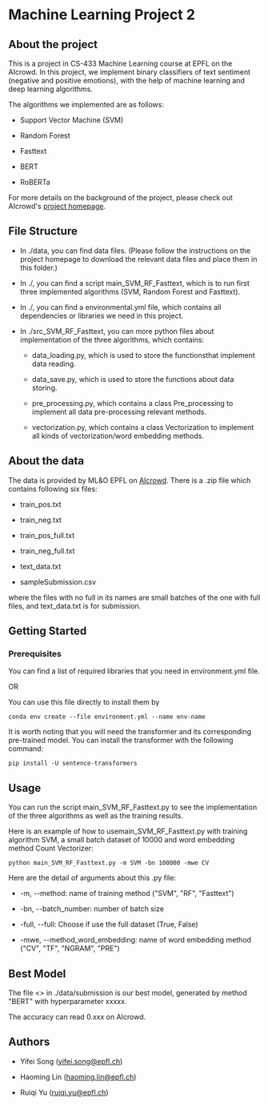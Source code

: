 # Machine Learning Project 2

## About the project

This is a project in CS-433 Machine Learning course at EPFL on the AIcrowd. In this project, we implement binary classifiers of text sentiment (negative and positive emotions), with the help of machine learning and deep learning algorithms.

The algorithms we implemented are as follows:

- Support Vector Machine (SVM)

- Random Forest

- Fasttext

- BERT

- RoBERTa

For more details on the background of the project, please check out AIcrowd's [project homepage](https://www.aicrowd.com/challenges/epfl-ml-text-classification).

## File Structure

- In ./data, you can find data files. (Please follow the instructions on the project homepage to download the relevant data files and place them in this folder.)

- In ./, you can find a script main_SVM_RF_Fasttext, which is to run first three implemented algorithms (SVM, Random Forest and Fasttext).

- In ./, you can find a environmental.yml file, which contains all dependencies or libraries we need in this project.

- In ./src_SVM_RF_Fasttext, you can more python files about implementation of the three algorithms, which contains:
  
  - data_loading.py, which is used to store the functionsthat implement data reading.
  
  - data_save.py, which is used to store the functions about data storing.
  
  - pre_processing.py, which contains a class Pre_processing to implement all data pre-processing relevant methods.
  
  - vectorization.py, which contains a class Vectorization to implement all kinds of vectorization/word embedding methods.

## About the data

The data is provided by ML&O EPFL on [AIcrowd](https://www.aicrowd.com/challenges/epfl-ml-text-classification/dataset_files). There is a .zip file which contains following six files:

- train_pos.txt

- train_neg.txt

- train_pos_full.txt

- train_neg_full.txt

- text_data.txt

- sampleSubmission.csv

where the files with no full in its names are small batches of the one with full files, and text_data.txt is for submission.

## Getting Started

### Prerequisites

You can find a list of required libraries that you need in environment.yml file.

OR

You can use this file directly to install them by

    conda env create --file environment.yml --name env-name

It is worth noting that you will need the transformer and its corresponding pre-trained model. You can install the transformer with the following command:

    pip install -U sentence-transformers

## Usage

You can run the script main_SVM_RF_Fasttext.py to see the implementation of the three algorithms as well as the training results.

Here is an example of how to usemain_SVM_RF_Fasttext.py with training algorithm SVM, a small batch dataset of 10000 and word embedding method Count Vectorizer:

    python main_SVM_RF_Fasttext.py -m SVM -bn 100000 -mwe CV

Here are the detail of arguments about this .py file:

- -m, --method: name of training method ("SVM", "RF", "Fasttext")

- -bn, --batch_number: number of batch size

- -full, --full: Choose if use the full dataset (True, False)

- -mwe, --method_word_embedding: name of word embedding method ("CV", "TF", "NGRAM", "PRE")



## Best Model

The file <> in ./data/submission is our best model, generated by method "BERT" with hyperparameter xxxxx.

The accuracy can read 0.xxx on AIcrowd.



## Authors

- Yifei Song (yifei.song@epfl.ch)

- Haoming Lin (haoming.lin@epfl.ch)

- Ruiqi Yu (ruiqi.yu@epfl.ch)
